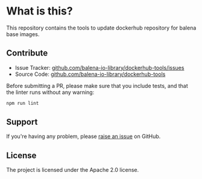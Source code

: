 # What is this?

This repository contains the tools to update dockerhub repository for balena base images.

Contribute
----------

- Issue Tracker: [github.com/balena-io-library/dockerhub-tools/issues](https://github.com/balena-io-library/dockerhub-tools/issues)
- Source Code: [github.com/balena-io-library/dockerhub-tools](https://github.com/resin-io/balena-io-library/dockerhub-tools)

Before submitting a PR, please make sure that you include tests, and that the
linter runs without any warning:

```sh
npm run lint
```

Support
-------

If you're having any problem, please [raise an
issue](https://github.com/balena-io-library/dockerhub-tools/issues/new) on GitHub.

License
-------

The project is licensed under the Apache 2.0 license.
